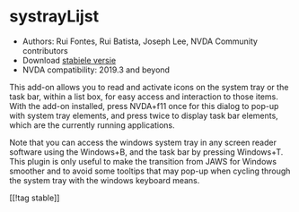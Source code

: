 # systrayLijst #

*   Authors: Rui Fontes, Rui Batista, Joseph Lee, NVDA Community
    contributors
*   Download [stabiele versie][1]
*   NVDA compatibility: 2019.3 and beyond

This add-on allows you to read and activate icons on the system tray or the
task bar, within a list box, for easy access and interaction to those
items. With the add-on installed, press NVDA+f11 once for this dialog to
pop-up with system tray elements, and press twice to display task bar
elements, which are the currently running applications.

Note that you can access the windows system tray in any screen reader
software using the Windows+B, and the task bar by pressing Windows+T. This
plugin is only useful to make the transition from JAWS for Windows smoother
and to avoid some tooltips that may pop-up when cycling through the system
tray with the windows keyboard means.

[[!tag stable]]

[1]: https://github.com/ruifontes/systrayList/releases/download/2024.03.23/systrayList-2024.03.23.nvda-addon

